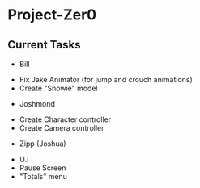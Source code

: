 # Project-Zer0

## Current Tasks
* Bill
 - Fix Jake Animator (for jump and crouch animations)
 - Create "Snowie" model

* Joshmond
 - Create Character controller
 - Create Camera controller


* Zipp (Joshua)
 - U.I
 - Pause Screen
 - "Totals" menu
